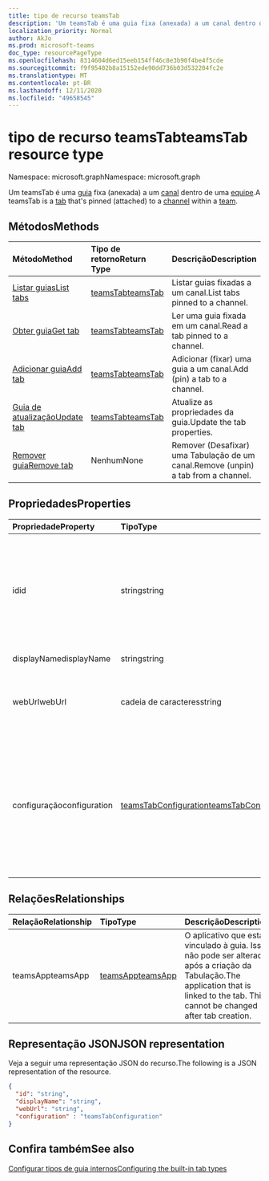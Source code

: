```yaml
---
title: tipo de recurso teamsTab
description: 'Um teamsTab é uma guia fixa (anexada) a um canal dentro de uma equipe. '
localization_priority: Normal
author: AkJo
ms.prod: microsoft-teams
doc_type: resourcePageType
ms.openlocfilehash: 8314604d6ed15eeb154ff46c8e3b90f4be4f5cde
ms.sourcegitcommit: f9f95402b8a15152ede90dd736b03d532204fc2e
ms.translationtype: MT
ms.contentlocale: pt-BR
ms.lasthandoff: 12/11/2020
ms.locfileid: "49658545"
---
```

# <a name="teamstab-resource-type"></a><span data-ttu-id="eacfa-103">tipo de recurso teamsTab</span><span class="sxs-lookup"><span data-stu-id="eacfa-103">teamsTab resource type</span></span>

<span data-ttu-id="eacfa-104">Namespace: microsoft.graph</span><span class="sxs-lookup"><span data-stu-id="eacfa-104">Namespace: microsoft.graph</span></span>



<span data-ttu-id="eacfa-105">Um teamsTab é uma [guia](../resources/teamstab.md) fixa (anexada) a um [canal](channel.md) dentro de uma [equipe](team.md).</span><span class="sxs-lookup"><span data-stu-id="eacfa-105">A teamsTab is a [tab](../resources/teamstab.md) that's pinned (attached) to a [channel](channel.md) within a [team](team.md).</span></span> 

## <a name="methods"></a><span data-ttu-id="eacfa-106">Métodos</span><span class="sxs-lookup"><span data-stu-id="eacfa-106">Methods</span></span>

| <span data-ttu-id="eacfa-107">Método</span><span class="sxs-lookup"><span data-stu-id="eacfa-107">Method</span></span>       | <span data-ttu-id="eacfa-108">Tipo de retorno</span><span class="sxs-lookup"><span data-stu-id="eacfa-108">Return Type</span></span>  |<span data-ttu-id="eacfa-109">Descrição</span><span class="sxs-lookup"><span data-stu-id="eacfa-109">Description</span></span>|
|:---------------|:--------|:----------|
|[<span data-ttu-id="eacfa-110">Listar guias</span><span class="sxs-lookup"><span data-stu-id="eacfa-110">List tabs</span></span>](../api/channel-list-tabs.md) | [<span data-ttu-id="eacfa-111">teamsTab</span><span class="sxs-lookup"><span data-stu-id="eacfa-111">teamsTab</span></span>](teamstab.md) | <span data-ttu-id="eacfa-112">Listar guias fixadas a um canal.</span><span class="sxs-lookup"><span data-stu-id="eacfa-112">List tabs pinned to a channel.</span></span>|
|[<span data-ttu-id="eacfa-113">Obter guia</span><span class="sxs-lookup"><span data-stu-id="eacfa-113">Get tab</span></span>](../api/channel-get-tabs.md) | [<span data-ttu-id="eacfa-114">teamsTab</span><span class="sxs-lookup"><span data-stu-id="eacfa-114">teamsTab</span></span>](teamstab.md) | <span data-ttu-id="eacfa-115">Ler uma guia fixada em um canal.</span><span class="sxs-lookup"><span data-stu-id="eacfa-115">Read a tab pinned to a channel.</span></span>|
|[<span data-ttu-id="eacfa-116">Adicionar guia</span><span class="sxs-lookup"><span data-stu-id="eacfa-116">Add tab</span></span>](../api/channel-post-tabs.md) | [<span data-ttu-id="eacfa-117">teamsTab</span><span class="sxs-lookup"><span data-stu-id="eacfa-117">teamsTab</span></span>](teamstab.md) | <span data-ttu-id="eacfa-118">Adicionar (fixar) uma guia a um canal.</span><span class="sxs-lookup"><span data-stu-id="eacfa-118">Add (pin) a tab to a channel.</span></span>|
|[<span data-ttu-id="eacfa-119">Guia de atualização</span><span class="sxs-lookup"><span data-stu-id="eacfa-119">Update tab</span></span>](../api/channel-patch-tabs.md) | [<span data-ttu-id="eacfa-120">teamsTab</span><span class="sxs-lookup"><span data-stu-id="eacfa-120">teamsTab</span></span>](teamstab.md) | <span data-ttu-id="eacfa-121">Atualize as propriedades da guia.</span><span class="sxs-lookup"><span data-stu-id="eacfa-121">Update the tab properties.</span></span>|
|[<span data-ttu-id="eacfa-122">Remover guia</span><span class="sxs-lookup"><span data-stu-id="eacfa-122">Remove tab</span></span>](../api/channel-delete-tabs.md) | <span data-ttu-id="eacfa-123">Nenhum</span><span class="sxs-lookup"><span data-stu-id="eacfa-123">None</span></span> | <span data-ttu-id="eacfa-124">Remover (Desafixar) uma Tabulação de um canal.</span><span class="sxs-lookup"><span data-stu-id="eacfa-124">Remove (unpin) a tab from a channel.</span></span>|


## <a name="properties"></a><span data-ttu-id="eacfa-125">Propriedades</span><span class="sxs-lookup"><span data-stu-id="eacfa-125">Properties</span></span>

|<span data-ttu-id="eacfa-126">Propriedade</span><span class="sxs-lookup"><span data-stu-id="eacfa-126">Property</span></span>|<span data-ttu-id="eacfa-127">Tipo</span><span class="sxs-lookup"><span data-stu-id="eacfa-127">Type</span></span>|<span data-ttu-id="eacfa-128">Descrição</span><span class="sxs-lookup"><span data-stu-id="eacfa-128">Description</span></span>|
|:---------------|:--------|:----------|
|  <span data-ttu-id="eacfa-129">id</span><span class="sxs-lookup"><span data-stu-id="eacfa-129">id</span></span>              |   <span data-ttu-id="eacfa-130">string</span><span class="sxs-lookup"><span data-stu-id="eacfa-130">string</span></span>                  |  <span data-ttu-id="eacfa-131">Identificador que identifica exclusivamente uma instância específica de uma guia de canal. somente leitura.</span><span class="sxs-lookup"><span data-stu-id="eacfa-131">Identifier that uniquely identifies a specific instance of a channel tab. Read only.</span></span>     |
|  <span data-ttu-id="eacfa-132">displayName</span><span class="sxs-lookup"><span data-stu-id="eacfa-132">displayName</span></span>            |   <span data-ttu-id="eacfa-133">string</span><span class="sxs-lookup"><span data-stu-id="eacfa-133">string</span></span>                  |  <span data-ttu-id="eacfa-134">Nome da guia.</span><span class="sxs-lookup"><span data-stu-id="eacfa-134">Name of the tab.</span></span>     |
|  <span data-ttu-id="eacfa-135">webUrl</span><span class="sxs-lookup"><span data-stu-id="eacfa-135">webUrl</span></span>          |   <span data-ttu-id="eacfa-136">cadeia de caracteres</span><span class="sxs-lookup"><span data-stu-id="eacfa-136">string</span></span>                  |  <span data-ttu-id="eacfa-137">URL de link profundo da instância de guia.</span><span class="sxs-lookup"><span data-stu-id="eacfa-137">Deep link URL of the tab instance.</span></span> <span data-ttu-id="eacfa-138">Somente leitura.</span><span class="sxs-lookup"><span data-stu-id="eacfa-138">Read only.</span></span>     |
|  <span data-ttu-id="eacfa-139">configuração</span><span class="sxs-lookup"><span data-stu-id="eacfa-139">configuration</span></span>        |   [<span data-ttu-id="eacfa-140">teamsTabConfiguration</span><span class="sxs-lookup"><span data-stu-id="eacfa-140">teamsTabConfiguration</span></span>](teamstabconfiguration.md) |  <span data-ttu-id="eacfa-141">Contêiner para configurações personalizadas aplicadas a uma guia. A guia é considerada configurada somente quando essa propriedade é definida.</span><span class="sxs-lookup"><span data-stu-id="eacfa-141">Container for custom settings applied to a tab. The tab is considered configured only once this property is set.</span></span>     |

## <a name="relationships"></a><span data-ttu-id="eacfa-142">Relações</span><span class="sxs-lookup"><span data-stu-id="eacfa-142">Relationships</span></span>

| <span data-ttu-id="eacfa-143">Relação</span><span class="sxs-lookup"><span data-stu-id="eacfa-143">Relationship</span></span> | <span data-ttu-id="eacfa-144">Tipo</span><span class="sxs-lookup"><span data-stu-id="eacfa-144">Type</span></span>   | <span data-ttu-id="eacfa-145">Descrição</span><span class="sxs-lookup"><span data-stu-id="eacfa-145">Description</span></span> |
|:---------------|:--------|:----------|
|<span data-ttu-id="eacfa-146">teamsApp</span><span class="sxs-lookup"><span data-stu-id="eacfa-146">teamsApp</span></span>|[<span data-ttu-id="eacfa-147">teamsApp</span><span class="sxs-lookup"><span data-stu-id="eacfa-147">teamsApp</span></span>](teamsapp.md) | <span data-ttu-id="eacfa-148">O aplicativo que está vinculado à guia. Isso não pode ser alterado após a criação da Tabulação.</span><span class="sxs-lookup"><span data-stu-id="eacfa-148">The application that is linked to the tab. This cannot be changed after tab creation.</span></span> |

## <a name="json-representation"></a><span data-ttu-id="eacfa-149">Representação JSON</span><span class="sxs-lookup"><span data-stu-id="eacfa-149">JSON representation</span></span>

<span data-ttu-id="eacfa-150">Veja a seguir uma representação JSON do recurso.</span><span class="sxs-lookup"><span data-stu-id="eacfa-150">The following is a JSON representation of the resource.</span></span>


<!-- {
  "blockType": "resource",
  "baseType": "microsoft.graph.entity",
  "@odata.type": "microsoft.graph.teamsTab"
}-->

```json
{  
  "id": "string",
  "displayName": "string",
  "webUrl": "string",
  "configuration" : "teamsTabConfiguration"
}
```

<!-- uuid: 8fcb5dbc-d5aa-4681-8e31-b001d5168d79
2015-10-25 14:57:30 UTC -->
<!-- {
  "type": "#page.annotation",
  "description": "teamsTab resource",
  "keywords": "",
  "section": "documentation",
  "tocPath": ""
}-->

## <a name="see-also"></a><span data-ttu-id="eacfa-151">Confira também</span><span class="sxs-lookup"><span data-stu-id="eacfa-151">See also</span></span>

[<span data-ttu-id="eacfa-152">Configurar tipos de guia internos</span><span class="sxs-lookup"><span data-stu-id="eacfa-152">Configuring the built-in tab types</span></span>](/graph/teams-configuring-builtin-tabs)

